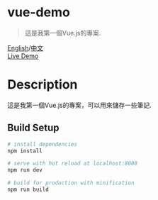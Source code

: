 # vue-demo

> 這是我第一個Vue.js的專案.  

[English](./README.md)/[中文](./README-TW.md)  
[Live Demo](https://littlebearcookie.github.io/vue-demo/)

# Description

這是我第一個Vue.js的專案，可以用來儲存一些筆記.  

## Build Setup

``` bash
# install dependencies
npm install

# serve with hot reload at localhost:8080
npm run dev

# build for production with minification
npm run build

```

